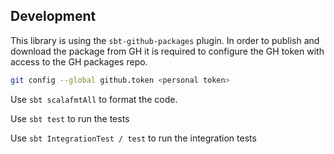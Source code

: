 ## Development

This library is using the `sbt-github-packages` plugin.
In order to publish and download the package from GH it is required to
configure the GH token with access to the GH packages repo.

```bash
git config --global github.token <personal token>
```

Use `sbt scalafmtAll` to format the code.

Use `sbt test` to run the tests

Use `sbt IntegrationTest / test` to run the integration tests